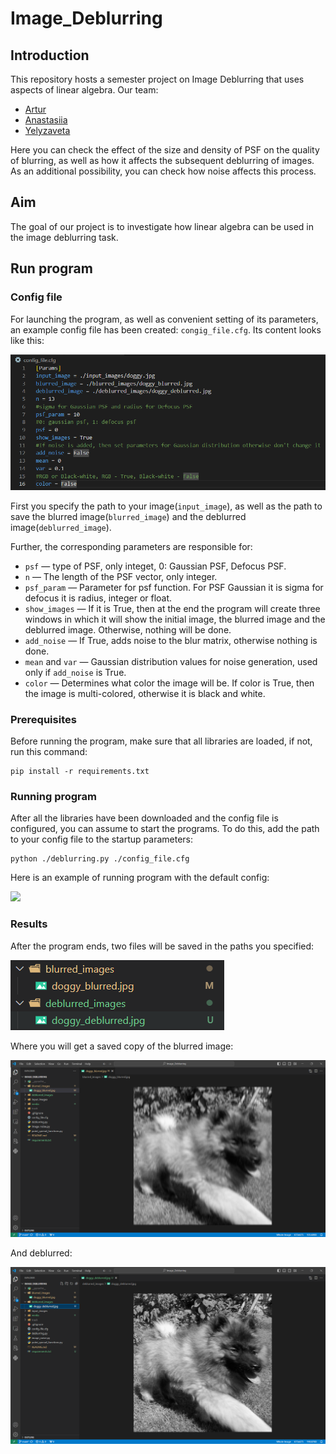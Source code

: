 # Image_Deblurring
## Introduction
This repository hosts a semester project on Image Deblurring that uses aspects of linear algebra. Our team:

- [Artur](https://github.com/PelArtur)
- [Anastasiia](https://github.com/Drakonchyk)
- [Yelyzaveta](https://github.com/lizamashchenko)

Here you can check the effect of the size and density of PSF on the quality of blurring, as well as how it affects the subsequent deblurring of images. As an additional possibility, you can check how noise affects this process.

## Aim
The goal of our project is to investigate how linear algebra can be used in the image deblurring task.

## Run program

### Config file
For launching the program, as well as convenient setting of its parameters, an example config file has been created: `congig_file.cfg`. Its content looks like this:

![Alt text](./media/config.png)

First you specify the path to your image(`input_image`), as well as the path to save the blurred image(`blurred_image`) and the deblurred image(`deblurred_image`). 

Further, the corresponding parameters are responsible for:
- `psf` — type of PSF, only integet, 0: Gaussian PSF, Defocus PSF.
- `n` — The length of the PSF vector, only integer.
- `psf_param` — Parameter for psf function. For PSF Gaussian it is sigma for defocus it is radius, integer or float. 
- `show_images` — If it is True, then at the end the program will create three windows in which it will show the initial image, the blurred image and the deblurred image. Otherwise, nothing will be done.
- `add_noise` — If True, adds noise to the blur matrix, otherwise nothing is done.
- `mean` and `var` — Gaussian distribution values ​​for noise generation, used only if `add_noise` is True.
- `color` — Determines what color the image will be. If color is True, then the image is multi-colored, otherwise it is black and white.

### Prerequisites
Before running the program, make sure that all libraries are loaded, if not, run this command:

```
pip install -r requirements.txt
```

### Running program
After all the libraries have been downloaded and the config file is configured, you can assume to start the programs. To do this, add the path to your config file to the startup parameters:

```
python ./deblurring.py ./config_file.cfg
```

Here is an example of running program with the default config:

![](/media/example.gif)

### Results

After the program ends, two files will be saved in the paths you specified:

![Alt text](./media/dir.png)

Where you will get a saved copy of the blurred image:

![Alt text](./media/blurred.png)

And deblurred:

![Alt text](./media/deblurred.png)